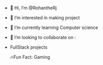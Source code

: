 - 👋 Hi, I’m @RohantheRj
- 👀 I’m interested in making project 
- 🌱 I’m currently learning Computer science 
- 💞️ I’m looking to collaborate on :
- FullStack projects 

  🔥Fun Fact: Gaming

<!---
RohantheRj/RohantheRj is a ✨ special ✨ repository because its `README.md` (this file) appears on your GitHub profile.
You can click the Preview link to take a look at your changes.
--->
